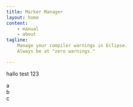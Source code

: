 ```yaml
---
title: Marker Manager 
layout: home
content:
    - manual
    - about
tagline:
    Manage your compiler warnings in Eclipse. 
    Always be at "zero warnings."

---
```



hallo test 123

<div class="row">

<div class="col-md-4">
a
</div>
<div class="col-md-4">
b
</div>
<div class="col-md-4">
c
</div>

</div>